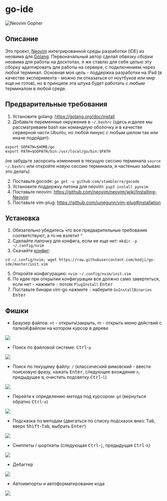 go-ide
===

![Neovim Gopher](https://raw.githubusercontent.com/plentiform/go-ide/master/gopher.png)

## Описание

Это проект, [Neovim](https://neovim.io/) интегрированной среды разработки (IDE) из неовима для [Golang](https://golang.org/). Первоначальный автор сделал обвязку сборки неовима для работы на десктопах, я же ставлю для себя целью эту сборку адаптировать для работы на сервере, с подключением через любой терминал. Основная моя цель - поддержка разработки на iPad (в качестве эксперимента - можно ли отказаться от ноутбуков или мир еще не готов), но в принципе эта штука будет работать с любым терминалом в любой среде.

## Предварительные требования

1. Установите golang: https://golang.org/doc/install
2. Добавьте переменные окружения в `~/.bashrc` (здесь и далее мы рассматриваем bash как командную оболочку и в качестве серверной части Ubuntu, но любой линукс с любым шелом так или иначе подойдет):
```
export GOPATH=$HOME/go
export PATH=$GOPATH/bin:/usr/local/go/bin:$PATH
```
(не забудьте засорсить изменения в текущую сессию терминала `source ~/.bashrc` или откройте новую сессию терминала, я частенько забываю это делать)

2. Поставьте gocode: `go get -u github.com/stamblerre/gocode`
3. Установите поддержку питона для neovim: `pip3 install pynvim`
4. Поставьте neovim: https://github.com/neovim/neovim/wiki/Installing-Neovim
5. Поставьте vim-plug: https://github.com/junegunn/vim-plug#installation

## Установка

1. Обязательно убедитесь что все предварительные требования соответствуют, а то не взлетит ^
2. Сделайте папочку для конфига, если ее еще нет: `mkdir -p ~/.config/nvim`
2. Скачайте [конфиг](https://raw.githubusercontent.com/kodji/go-ide/master/init.vim): 
```
cd ~/.config/nvim; wget https://raw.githubusercontent.com/kodji/go-ide/master/init.vim
```
5. Откройте конфигурацию: `nvim ~/.config/nvim/init.vim`
6. По идее при открытии конфигурации все должно само завертеться, если нет - нажмите `:` потом `PlugInstall` <kbd>Enter</kbd>
7. Поставьте бинари vim-go нажмите `:` наберите `GoInstallBinaries` <kbd>Enter</kbd>

## Фишки

- Браузер файлов: `nt` - открыть\закрыть, m - открыть меню действий с папкой\файлом на котором курсор в дереве

![](gifs/nerdtree.gif)

- Поиск по файловой системе: <kbd>Ctrl</kbd>-`p`

![](gifs/fzf.gif)

- Поиск по текущему файлу: `/` (классический вимовский - ввести поисковую фразу, нажать <kbd>Enter</kbd>, следующее вхождение `n`, предыдущее `N`, очистить подсветку <kbd>Ctrl</kbd>-`l`)

![](gifs/text_search.gif)

- Перейти к определению метода под курсором: `gd` (вернуться обратно <kbd>Ctrl</kbd>-`o`)

![](gifs/go_def.gif)

- Подсказка по методам (двигаться по списку подсказок вниз: <kbd>Tab</kbd>, вверх <kbd>Shift</kbd>-<kbd>Tab</kbd>, выбрать <kbd>Enter</kbd>)

![](gifs/ncm2.gif)

- Сниппеты / шорткаты (следующая <kbd>Ctrl</kbd>-`j`, предыдущая <kbd>Ctrl</kbd>-`k`)

![](gifs/snippets.gif)

- Дебаггер

![](gifs/debugger.gif)

- Автоимпорты и автоформатирование кода

![](gifs/imports.gif)
